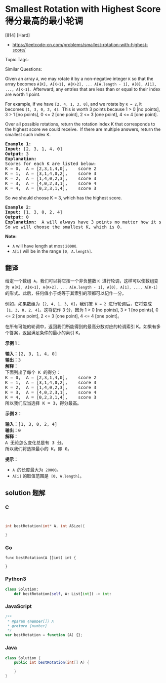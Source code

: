 # Smallest Rotation with Highest Score 得分最高的最小轮调

[814] [Hard]

- https://leetcode-cn.com/problems/smallest-rotation-with-highest-score/

Topic Tags:

Similar Questions:

Given an array `A`, we may rotate it by a non-negative integer `K` so that the array becomes `A[K], A[K+1], A{K+2], ... A[A.length - 1], A[0], A[1], ..., A[K-1]`.  Afterward, any entries that are less than or equal to their index are worth 1 point.

For example, if we have `[2, 4, 1, 3, 0]`, and we rotate by `K = 2`, it becomes `[1, 3, 0, 2, 4]`.  This is worth 3 points because 1 > 0 \[no points\], 3 > 1 \[no points\], 0 <= 2 \[one point\], 2 <= 3 \[one point\], 4 <= 4 \[one point\].

Over all possible rotations, return the rotation index K that corresponds to the highest score we could receive.  If there are multiple answers, return the smallest such index K.

<pre><strong>Example 1:</strong>
<strong>Input:</strong> [2, 3, 1, 4, 0]
<strong>Output:</strong> 3
<strong>Explanation: </strong> 
Scores for each K are listed below: 
K = 0,  A = [2,3,1,4,0],    score 2
K = 1,  A = [3,1,4,0,2],    score 3
K = 2,  A = [1,4,0,2,3],    score 3
K = 3,  A = [4,0,2,3,1],    score 4
K = 4,  A = [0,2,3,1,4],    score 3
</pre>

So we should choose K = 3, which has the highest score.

<pre><strong>Example 2:</strong>
<strong>Input:</strong> [1, 3, 0, 2, 4]
<strong>Output:</strong> 0
<strong>Explanation: </strong> A will always have 3 points no matter how it shifts.
So we will choose the smallest K, which is 0.
</pre>

**Note:**

- `A` will have length at most `20000`.
- `A[i]` will be in the range `[0, A.length]`.

## 翻译

给定一个数组  `A`，我们可以将它按一个非负整数 `K`  进行轮调，这样可以使数组变为  `A[K], A[K+1], A{K+2], ... A[A.length - 1], A[0], A[1], ..., A[K-1]`  的形式。此后，任何值小于或等于其索引的项都可以记作一分。

例如，如果数组为  `[2, 4, 1, 3, 0]`，我们按  `K = 2`  进行轮调后，它将变成  `[1, 3, 0, 2, 4]`。这将记作 3 分，因为 1 > 0 \[no points\], 3 > 1 \[no points\], 0 <= 2 \[one point\], 2 <= 3 \[one point\], 4 <= 4 \[one point\]。

在所有可能的轮调中，返回我们所能得到的最高分数对应的轮调索引 K。如果有多个答案，返回满足条件的最小的索引 K。

**示例 1：**

<pre><strong>输入：</strong>[2, 3, 1, 4, 0]
<strong>输出：</strong>3
<strong>解释：</strong>
下面列出了每个 K 的得分：
K = 0,  A = [2,3,1,4,0],    score 2
K = 1,  A = [3,1,4,0,2],    score 3
K = 2,  A = [1,4,0,2,3],    score 3
K = 3,  A = [4,0,2,3,1],    score 4
K = 4,  A = [0,2,3,1,4],    score 3
所以我们应当选择&nbsp;K = 3，得分最高。</pre>

**示例 2：**

<pre><strong>输入：</strong>[1, 3, 0, 2, 4]
<strong>输出：</strong>0
<strong>解释：</strong>
A 无论怎么变化总是有 3 分。
所以我们将选择最小的 K，即 0。
</pre>

**提示：**

- `A`  的长度最大为  `20000`。
- `A[i]` 的取值范围是  `[0, A.length]`。

## solution 题解

### C

```c


int bestRotation(int* A, int ASize){

}


```

### Go

```golang
func bestRotation(A []int) int {

}
```

### Python3

```python
class Solution:
    def bestRotation(self, A: List[int]) -> int:

```

### JavaScript

```javascript
/**
 * @param {number[]} A
 * @return {number}
 */
var bestRotation = function (A) {};
```

### Java

```java
class Solution {
    public int bestRotation(int[] A) {

    }
}
```
